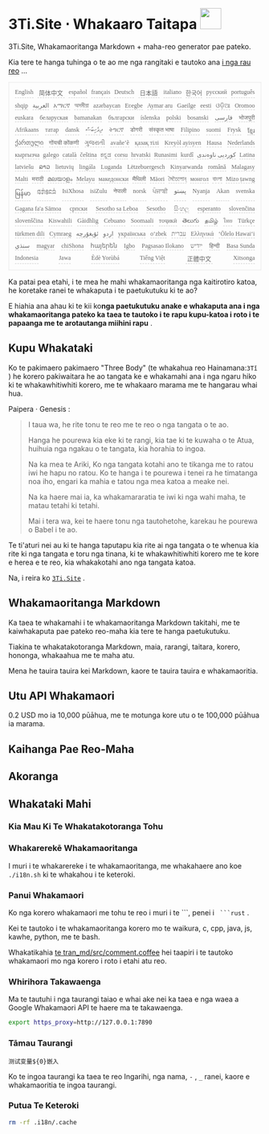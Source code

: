 <h1 style="justify-content:space-between">3Ti.Site ⋅ Whakaaro Taitapa <img src="//i-01.eu.org/3Ti/logo.svg" style="user-select:none;margin-top:-1px;width:42px"></h1>

3Ti.Site, Whakamaoritanga Markdown + maha-reo generator pae pateko.

Kia tere te hanga tuhinga o te ao me nga rangitaki e tautoko ana [i nga rau reo](https://github.com/i18n-site/node/blob/main/lang/src/index.js) ...

<pre class="langli" style="display:flex;flex-wrap:wrap;background:transparent;border:1px solid #eee;font-size:12px;box-shadow:0 0 3px inset #eee;padding:12px 5px 4px 12px;justify-content:space-between;"><style>pre.langli i{font-weight:300;font-family:s;margin-right:7px;margin-bottom:8px;font-style:normal;color:#666;border-bottom:1px dashed #ccc;}</style><i>English</i><i> 简体中文 </i><i>español</i><i>français</i><i>Deutsch</i><i> 日本語 </i><i>italiano</i><i>한국어</i><i>русский</i><i>português</i><i>shqip</i><i>‫العربية‬</i><i>አማርኛ</i><i>অসমীয়া</i><i>azərbaycan</i><i>Eʋegbe</i><i>Aymar aru</i><i>Gaeilge</i><i>eesti</i><i>ଓଡ଼ିଆ</i><i>Oromoo</i><i>euskara</i><i>беларуская</i><i>bamanakan</i><i>български</i><i>íslenska</i><i>polski</i><i>bosanski</i><i>‫فارسی‬</i><i>भोजपुरी</i><i>Afrikaans</i><i>татар</i><i>dansk</i><i>‫ދިވެހިބަސް‬</i><i>ትግርኛ</i><i>डोगरी</i><i>संस्कृत भाषा</i><i>Filipino</i><i>suomi</i><i>Frysk</i><i>ខ្មែរ</i><i>ქართული</i><i>गोंयची कोंकणी</i><i>ગુજરાતી</i><i>avañe’ẽ</i><i>қазақ тілі</i><i>Kreyòl ayisyen</i><i>Hausa</i><i>Nederlands</i><i>кыргызча</i><i>galego</i><i>català</i><i>čeština</i><i>ಕನ್ನಡ</i><i>corsu</i><i>hrvatski</i><i>Runasimi</i><i>kurdî</i><i>‫کوردیی ناوەندی‬</i><i>Latina</i><i>latviešu</i><i>ລາວ</i><i>lietuvių</i><i>lingála</i><i>Luganda</i><i>Lëtzebuergesch</i><i>Kinyarwanda</i><i>română</i><i>Malagasy</i><i>Malti</i><i>मराठी</i><i>മലയാളം</i><i>Melayu</i><i>македонски</i><i>मैथिली</i><i>Māori</i><i>মৈতৈলোন্</i><i>монгол</i><i>বাংলা</i><i>Mizo ṭawng</i><i>မြန်မာ</i><i>𞄀𞄄𞄰𞄩𞄍𞄜𞄰</i><i>IsiXhosa</i><i>isiZulu</i><i>नेपाली</i><i>norsk</i><i>ਪੰਜਾਬੀ</i><i>‫پښتو‬</i><i>Nyanja</i><i>Akan</i><i>svenska</i><i>Gagana fa'a Sāmoa</i><i>српски</i><i>Sesotho sa Leboa</i><i>Sesotho</i><i>සිංහල</i><i>esperanto</i><i>slovenčina</i><i>slovenščina</i><i>Kiswahili</i><i>Gàidhlig</i><i>Cebuano</i><i>Soomaali</i><i>тоҷикӣ</i><i>తెలుగు</i><i>தமிழ்</i><i>ไทย</i><i>Türkçe</i><i>türkmen dili</i><i>Cymraeg</i><i>‫ئۇيغۇرچە‬</i><i>‫اردو‬</i><i>українська</i><i>o‘zbek</i><i>‫עברית‬</i><i>Ελληνικά</i><i>ʻŌlelo Hawaiʻi</i><i>‫سنڌي‬</i><i>magyar</i><i>chiShona</i><i>հայերեն</i><i>Igbo</i><i>Pagsasao Ilokano</i><i>‫ייִדיש‬</i><i>हिन्दी</i><i>Basa Sunda</i><i>Indonesia</i><i>Jawa</i><i>Èdè Yorùbá</i><i>Tiếng Việt</i><i> 正體中文 </i><i>Xitsonga</i></pre>

Ka patai pea etahi, i te mea he mahi whakamaoritanga nga kaitirotiro katoa, he koretake ranei te whakaputa i te paetukutuku ki te ao?

E hiahia ana ahau ki te kii ko**nga paetukutuku anake e whakaputa ana i nga whakamaoritanga pateko ka taea te tautoko i te rapu kupu-katoa i roto i te papaanga me te arotautanga miihini rapu** .

## Kupu Whakataki

Ko te pakimaero pakimaero &quot;Three Body&quot; (te whakahua reo Hainamana:`3Tǐ` ) he korero pakiwaitara he ao tangata ke e whakamahi ana i nga ngaru hiko ki te whakawhitiwhiti korero, me te whakaaro marama me te hangarau whai hua.

Paipera · Genesis :

> I taua wa, he rite tonu te reo me te reo o nga tangata o te ao.
>
> Hanga he pourewa kia eke ki te rangi, kia tae ki te kuwaha o te Atua, huihuia nga ngakau o te tangata, kia horahia to ingoa.
>
> Na ka mea te Ariki, Ko nga tangata kotahi ano te tikanga me to ratou iwi he hapu no ratou. Ko te hanga i te pourewa i tenei ra he timatanga noa iho, engari ka mahia e tatou nga mea katoa a meake nei.
>
> Na ka haere mai ia, ka whakamararatia te iwi ki nga wahi maha, te matau tetahi ki tetahi.
>
> Mai i tera wa, kei te haere tonu nga tautohetohe, karekau he pourewa o Babel i te ao.

Te ti'aturi nei au ki te hanga taputapu kia rite ai nga tangata o te whenua kia rite ki nga tangata e toru nga tinana, ki te whakawhitiwhiti korero me te kore e herea e te reo, kia whakakotahi ano nga tangata katoa.

Na, i reira ko [`3Ti.Site`](//3Ti.Site) .

## Whakamaoritanga Markdown

Ka taea te whakamahi i te whakamaoritanga Markdown takitahi, me te kaiwhakaputa pae pateko reo-maha kia tere te hanga paetukutuku.

Tiakina te whakatakotoranga Markdown, maia, rarangi, taitara, korero, hononga, whakaahua me te maha atu.

Mena he tauira tauira kei Markdown, kaore te tauira tauira e whakamaoritia.

## Utu API Whakamaori

0.2 USD mo ia 10,000 pūāhua, me te motunga kore utu o te 100,000 pūāhua ia marama.

## Kaihanga Pae Reo-Maha

## Akoranga

## Whakataki Mahi

### Kia Mau Ki Te Whakatakotoranga Tohu

### Whakarerekē Whakamaoritanga

I muri i te whakarereke i te whakamaoritanga, me whakahaere ano koe `./i18n.sh` ki te whakahou i te keteroki.

### Panui Whakamaori

Ko nga korero whakamaori me tohu te reo i muri i te \```, penei i ` ```rust` .

Kei te tautoko i te whakamaoritanga korero mo te waikura, c, cpp, java, js, kawhe, python, me te bash.

Whakatikahia [te tran_md/src/comment.coffee](https://github.com/i18n-site/node/blob/main/tran_md/src/comment.coffee) hei taapiri i te tautoko whakamaori mo nga korero i roto i etahi atu reo.

### Whirihora Takawaenga

Ma te tautuhi i nga taurangi taiao e whai ake nei ka taea e nga waea a Google Whakamaori API te haere ma te takawaenga.

```bash
export https_proxy=http://127.0.0.1:7890
```

### Tāmau Taurangi

```
测试变量${0}嵌入
```

Ko te ingoa taurangi ka taea te reo Ingarihi, nga nama, `-` , `_` ranei, kaore e whakamaoritia te ingoa taurangi.

### Putua Te Keteroki

```bash
rm -rf .i18n/.cache
```
